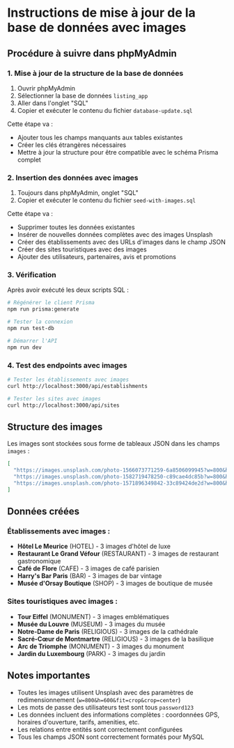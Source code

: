 # Instructions de mise à jour de la base de données avec images

## Procédure à suivre dans phpMyAdmin

### 1. Mise à jour de la structure de la base de données

1. Ouvrir phpMyAdmin
2. Sélectionner la base de données `listing_app`
3. Aller dans l'onglet "SQL"
4. Copier et exécuter le contenu du fichier `database-update.sql`

Cette étape va :
- Ajouter tous les champs manquants aux tables existantes
- Créer les clés étrangères nécessaires
- Mettre à jour la structure pour être compatible avec le schéma Prisma complet

### 2. Insertion des données avec images

1. Toujours dans phpMyAdmin, onglet "SQL"
2. Copier et exécuter le contenu du fichier `seed-with-images.sql`

Cette étape va :
- Supprimer toutes les données existantes
- Insérer de nouvelles données complètes avec des images Unsplash
- Créer des établissements avec des URLs d'images dans le champ JSON
- Créer des sites touristiques avec des images
- Ajouter des utilisateurs, partenaires, avis et promotions

### 3. Vérification

Après avoir exécuté les deux scripts SQL :

```bash
# Régénérer le client Prisma
npm run prisma:generate

# Tester la connexion
npm run test-db

# Démarrer l'API
npm run dev
```

### 4. Test des endpoints avec images

```bash
# Tester les établissements avec images
curl http://localhost:3000/api/establishments

# Tester les sites avec images
curl http://localhost:3000/api/sites
```

## Structure des images

Les images sont stockées sous forme de tableaux JSON dans les champs `images` :

```json
[
  "https://images.unsplash.com/photo-1566073771259-6a8506099945?w=800&h=600&fit=crop&crop=center",
  "https://images.unsplash.com/photo-1582719478250-c89cae4dc85b?w=800&h=600&fit=crop&crop=center",
  "https://images.unsplash.com/photo-1571896349842-33c89424de2d?w=800&h=600&fit=crop&crop=center"
]
```

## Données créées

### Établissements avec images :
- **Hôtel Le Meurice** (HOTEL) - 3 images d'hôtel de luxe
- **Restaurant Le Grand Véfour** (RESTAURANT) - 3 images de restaurant gastronomique
- **Café de Flore** (CAFE) - 3 images de café parisien
- **Harry's Bar Paris** (BAR) - 3 images de bar vintage
- **Musée d'Orsay Boutique** (SHOP) - 3 images de boutique de musée

### Sites touristiques avec images :
- **Tour Eiffel** (MONUMENT) - 3 images emblématiques
- **Musée du Louvre** (MUSEUM) - 3 images du musée
- **Notre-Dame de Paris** (RELIGIOUS) - 3 images de la cathédrale
- **Sacré-Cœur de Montmartre** (RELIGIOUS) - 3 images de la basilique
- **Arc de Triomphe** (MONUMENT) - 3 images du monument
- **Jardin du Luxembourg** (PARK) - 3 images du jardin

## Notes importantes

- Toutes les images utilisent Unsplash avec des paramètres de redimensionnement (`w=800&h=600&fit=crop&crop=center`)
- Les mots de passe des utilisateurs test sont tous `password123`
- Les données incluent des informations complètes : coordonnées GPS, horaires d'ouverture, tarifs, amenities, etc.
- Les relations entre entités sont correctement configurées
- Tous les champs JSON sont correctement formatés pour MySQL